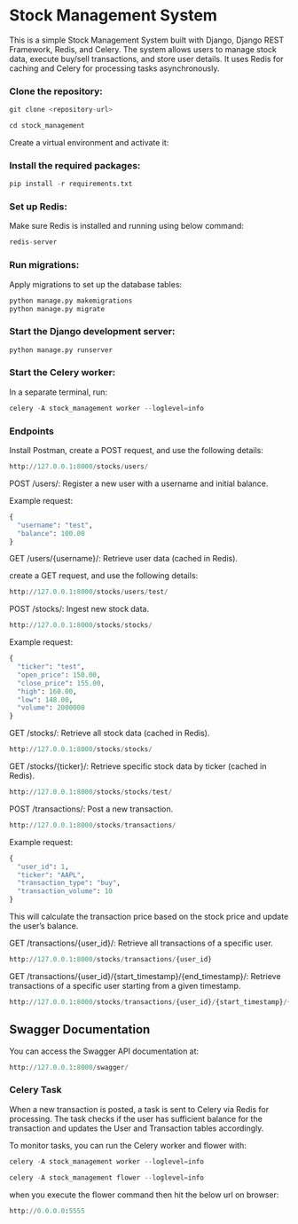 # Stock Management System
This is a simple Stock Management System built with Django, Django REST Framework, Redis, and Celery. The system allows users to manage stock data, execute buy/sell transactions, and store user details. It uses Redis for caching and Celery for processing tasks asynchronously.


### Clone the repository:
``` python 
git clone <repository-url>
```
``` python 
cd stock_management
```
Create a virtual environment and activate it:

### Install the required packages:

``` python 
pip install -r requirements.txt
```

### Set up Redis:

Make sure Redis is installed and running using below command:

``` python 
redis-server
``` 

### Run migrations:

Apply migrations to set up the database tables:
``` python 
python manage.py makemigrations
python manage.py migrate
```
### Start the Django development server:

``` python 
python manage.py runserver
```

### Start the Celery worker:

In a separate terminal, run:

```python 
celery -A stock_management worker --loglevel=info
```

### Endpoints
Install Postman, create a POST request, and use the following details:
``` python 
http://127.0.0.1:8000/stocks/users/

```

POST /users/: Register a new user with a username and initial balance.

Example request:

``` python 
{
  "username": "test",
  "balance": 100.00
}
```
GET /users/{username}/: Retrieve user data (cached in Redis).

create a GET request, and use the following details:
```python
http://127.0.0.1:8000/stocks/users/test/
```

POST /stocks/: Ingest new stock data.
```python
http://127.0.0.1:8000/stocks/stocks/
```
Example request:

```python
{
  "ticker": "test",
  "open_price": 150.00,
  "close_price": 155.00,
  "high": 160.00,
  "low": 148.00,
  "volume": 2000000
}
```
GET /stocks/: Retrieve all stock data (cached in Redis).

```python
http://127.0.0.1:8000/stocks/stocks/
```

GET /stocks/{ticker}/: Retrieve specific stock data by ticker (cached in Redis).

```python
http://127.0.0.1:8000/stocks/stocks/test/
```

POST /transactions/: Post a new transaction.

```python
http://127.0.0.1:8000/stocks/transactions/
```
Example request:
```python
{
  "user_id": 1,
  "ticker": "AAPL",
  "transaction_type": "buy",
  "transaction_volume": 10
}
```
This will calculate the transaction price based on the stock price and update the user’s balance.

GET /transactions/{user_id}/: Retrieve all transactions of a specific user.

```python
http://127.0.0.1:8000/stocks/transactions/{user_id}
```
GET /transactions/{user_id}/{start_timestamp}/{end_timestamp}/: 
Retrieve transactions of a specific user starting from a given timestamp.

```python
http://127.0.0.1:8000/stocks/transactions/{user_id}/{start_timestamp}/{end_timestamp}/
```
## Swagger Documentation
You can access the Swagger API documentation at:

```python
http://127.0.0.1:8000/swagger/
```
### Celery Task
When a new transaction is posted, a task is sent to Celery via Redis for processing. The task checks if the user has sufficient balance for the transaction and updates the User and Transaction tables accordingly.

To monitor tasks, you can run the Celery worker and flower with:

```python
celery -A stock_management worker --loglevel=info
```

```python
celery -A stock_management flower --loglevel=info
```

when you execute the flower command then hit the below url on browser:

```python
http://0.0.0.0:5555
```